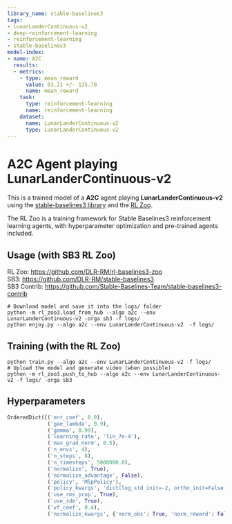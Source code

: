 ```yaml
---
library_name: stable-baselines3
tags:
- LunarLanderContinuous-v2
- deep-reinforcement-learning
- reinforcement-learning
- stable-baselines3
model-index:
- name: A2C
  results:
  - metrics:
    - type: mean_reward
      value: 83.21 +/- 135.70
      name: mean_reward
    task:
      type: reinforcement-learning
      name: reinforcement-learning
    dataset:
      name: LunarLanderContinuous-v2
      type: LunarLanderContinuous-v2
---
```


# **A2C** Agent playing **LunarLanderContinuous-v2**
This is a trained model of a **A2C** agent playing **LunarLanderContinuous-v2**
using the [stable-baselines3 library](https://github.com/DLR-RM/stable-baselines3)
and the [RL Zoo](https://github.com/DLR-RM/rl-baselines3-zoo).

The RL Zoo is a training framework for Stable Baselines3
reinforcement learning agents,
with hyperparameter optimization and pre-trained agents included.

## Usage (with SB3 RL Zoo)

RL Zoo: https://github.com/DLR-RM/rl-baselines3-zoo<br/>
SB3: https://github.com/DLR-RM/stable-baselines3<br/>
SB3 Contrib: https://github.com/Stable-Baselines-Team/stable-baselines3-contrib

```
# Download model and save it into the logs/ folder
python -m rl_zoo3.load_from_hub --algo a2c --env LunarLanderContinuous-v2 -orga sb3 -f logs/
python enjoy.py --algo a2c --env LunarLanderContinuous-v2  -f logs/
```

## Training (with the RL Zoo)
```
python train.py --algo a2c --env LunarLanderContinuous-v2 -f logs/
# Upload the model and generate video (when possible)
python -m rl_zoo3.push_to_hub --algo a2c --env LunarLanderContinuous-v2 -f logs/ -orga sb3
```

## Hyperparameters
```python
OrderedDict([('ent_coef', 0.0),
             ('gae_lambda', 0.9),
             ('gamma', 0.99),
             ('learning_rate', 'lin_7e-4'),
             ('max_grad_norm', 0.5),
             ('n_envs', 4),
             ('n_steps', 8),
             ('n_timesteps', 5000000.0),
             ('normalize', True),
             ('normalize_advantage', False),
             ('policy', 'MlpPolicy'),
             ('policy_kwargs', 'dict(log_std_init=-2, ortho_init=False)'),
             ('use_rms_prop', True),
             ('use_sde', True),
             ('vf_coef', 0.4),
             ('normalize_kwargs', {'norm_obs': True, 'norm_reward': False})])
```
